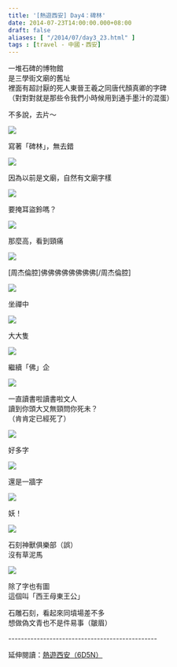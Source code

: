 ```yaml
---
title: '[熱遊西安] Day4：碑林'
date: 2014-07-23T14:00:00.000+08:00
draft: false
aliases: [ "/2014/07/day3_23.html" ]
tags : [travel - 中國・西安]
---
```


一堆石碑的博物館  
是三學街文廟的舊址  
裡面有超討厭的死人東晉王羲之同唐代顏真卿的字碑  
（對對對就是那些令我們小時候用到通手墨汁的混蛋）  
  
不多說，去片～  

![](/images/xian4b1.jpg)

寫著「碑林」，無去錯  

![](/images/xian4b2.jpg)

因為以前是文廟，自然有文廟字樣  

![](/images/xian4b3.jpg)

要掩耳盜鈴嗎？  

![](/images/xian4b4.jpg)

那麼高，看到頸痛  

![](/images/xian4b5.jpg)

\[周杰倫腔\]佛佛佛佛佛佛佛佛\[/周杰倫腔\]  

![](/images/xian4b6.jpg)

坐禪中  

![](/images/xian4b7.jpg)

大大隻  

![](/images/xian4b8.jpg)

繼續「佛」企  

![](/images/xian4b9.jpg)

一直讀書啦讀書啦文人  
讀到你頭大又無頸問你死未？  
（肯肯定已經死了）  

![](/images/xian4b10.jpg)

好多字  

![](/images/xian4b11.jpg)

還是一牆字  

![](/images/xian4b12.jpg)

妖！  

![](/images/xian4b13.jpg)

石刻神獸俱樂部（誤）  
沒有草泥馬  

![](/images/xian4b14.jpg)

除了字也有圖  
這個叫「西王母東王公」  
  
石雕石刻，看起來同墳場差不多  
想做偽文青也不是件易事（皺眉）  
  
\-----------------------------------------------  
  
延伸閱讀：[熱遊西安（6D5N）](https://hidie.net/xian6d5n/)
